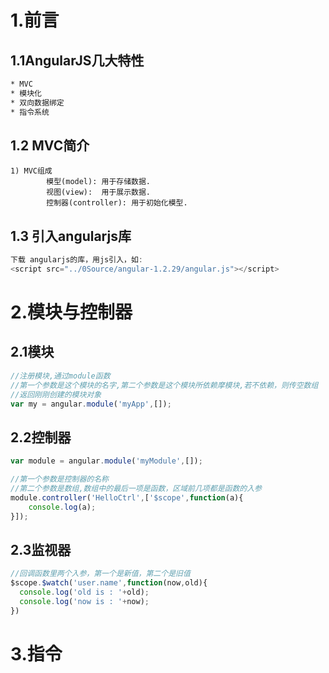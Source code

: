 # 1.前言

## 1.1AngularJS几大特性

```bash
* MVC
* 模块化
* 双向数据绑定
* 指令系统
```

## 1.2 MVC简介

```
1) MVC组成
		模型(model): 用于存储数据.
		视图(view):  用于展示数据.
		控制器(controller): 用于初始化模型.	
```

## 1.3 引入angularjs库

```javascript
下载 angularjs的库，用js引入，如:
<script src="../0Source/angular-1.2.29/angular.js"></script>
```



# 2.模块与控制器

## 2.1模块

```javascript
//注册模块,通过module函数
//第一个参数是这个模块的名字,第二个参数是这个模块所依赖摩模块,若不依赖，则传空数组
//返回刚刚创建的模块对象
var my = angular.module('myApp',[]);
```

## 2.2控制器

```javascript
var module = angular.module('myModule',[]);

//第一个参数是控制器的名称
//第二个参数是数组,数组中的最后一项是函数，区域前几项都是函数的入参
module.controller('HelloCtrl',['$scope',function(a){
	console.log(a);
}]);
```

## 2.3监视器

```javascript
//回调函数里两个入参，第一个是新值，第二个是旧值
$scope.$watch('user.name',function(now,old){
  console.log('old is : '+old);
  console.log('now is : '+now);
})
```



# 3.指令